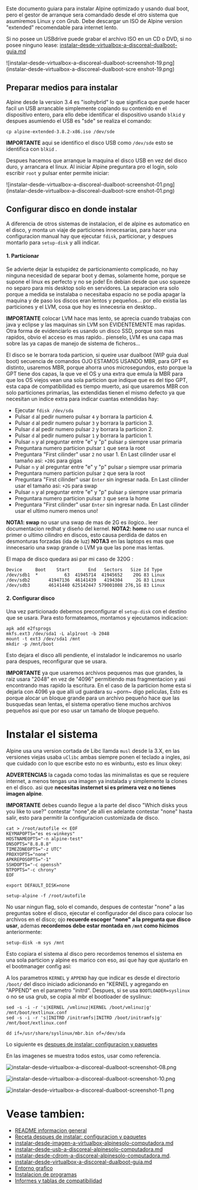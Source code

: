 Este documento guiara para instalar Alpine optimizado y usando dual boot, pero 
el gestor de arranque sera comandado desde el otro sistema que asumiremos Linux y con Grub.
Debe descargar un ISO de Alpine version "extended" recomendable para internet lento.

Si no posee un USBdrive puede grabar el archivo ISO en un CD o DVD, si no posee ninguno 
lease: [instalar-desde-virtualbox-a-discoreal-dualboot-guia.md](instalar-desde-virtualbox-a-discoreal-dualboot-guia.md)

![instalar-desde-virtualbox-a-discoreal-dualboot-screenshot-19.png](instalar-desde-virtualbox-a-discoreal-dualboot-scre
enshot-19.png)

## Preparar medios para instalar

Alpine desde la version 3.4 es "isohybrid" lo que significa que puede hacer facil un USB arrancable 
simplemente copiando su contenido en el dispositivo entero, para ello debe identificar el 
dispositivo usando `blkid` y despues asumiendo el USB es "sde" se realiza el comando:

```
cp alpine-extended-3.8.2-x86.iso /dev/sde
```

**IMPORTANTE** aqui se identifico el disco USB como `/dev/sde` esto se identifica con `blkid` .

Despues hacemos que arranque la maquina el disco USB en vez del disco duro, y arrancara el linux.
Al iniciar Alpine preguntara pro el login, solo escribir `root` y pulsar enter permite iniciar:

![instalar-desde-virtualbox-a-discoreal-dualboot-screenshot-01.png](instalar-desde-virtualbox-a-discoreal-dualboot-scre
enshot-01.png)

## Configurar disco en donde instalar

A diferencia de otros sistemas de instalacion, el de alpine es automatico en el disco, 
y monta un viaje de particiones innecesarias, para hacer una configuracion manual 
hay que ejecutar `fdisk`, particionar, y despues montarlo para `setup-disk` y alli indicar.

#### 1. Particionar

Se advierte dejar la estupidez de particionamiento complicado, no hay ninguna necesidad 
de separar boot y demas, solamente home, porque se supone el linux es perfecto y no se jode!
En debian desde que uso squeeze no separo para mis desktop solo en servidores.
La separacion era solo porque a medida se instalaba o necesitaba espacio no se 
podia apagar la maquina y de paso los discos eran lentos y pequeños... 
por ello existia las particiones y el LVM, cosa que hoy es innecesria en desktop..

**IMPORTANTE** colocar LVM hace mas lento, se aprecia cuando trabajas con java y eclipse 
y las maquinas sin LVM son EVIDENTEMENTE mas rapidas. Otra forma de evidenciarlo 
es usando un disco SSD, porque son mas rapidos, obvio el acceso es mas rapido.. 
pienselo, LVM es una capa mas sobre las ya capas de manejo de sistema de ficheros...

El disco se le borrara toda particion, si queire usar dualboot (WIP guia dual boot)
secuencia de comandos OJO ESTAMOS USANDO MBR, para GPT es distinto, usaremos MBR, porque 
ahorra unos microsegundos, esto porque la GPT tiene dos capas, la que ve el OS y 
una extra que emula la MBR para que los OS viejos vean una sola particion que 
indique que es del tipo GPT, esta capa de compatibilidad es tiempo muerto, asi 
que usaremos MBR con solo particiones primarias, las extendidas tienen el mismo 
defecto ya que necesitan un indice extra para indicar cuantas extendidas hay:

* Ejecutar `fdisk /dev/sda`
* Pulsar `d` al pedir numero pulsar `4` y borrara la particion 4.
* Pulsar `d` al pedir numero pulsar `3` y borrara la particion 3.
* Pulsar `d` al pedir numero pulsar `2` y borrara la particion 2.
* Pulsar `d` al pedir numero pulsar `1` y borrara la particion 1.
* Pulsar `n` y al preguntar entre "e" y "p" pulsar `p` siempre usar primaria
* Preguntara numero particion pulsar `1` que sera la root
* Preguntara "First cilinder" usar `2` no usar 1. En Last cilinder usar el tamaño asi: `+20G` para gigas
* Pulsar `n` y al preguntar entre "e" y "p" pulsar `p` siempre usar primaria
* Preguntara numero particion pulsar `2` que sera la root
* Preguntara "First cilinder" usar `Enter` sin ingresar nada. En Last cilinder usar el tamaño asi: `+2G` para swap
* Pulsar `n` y al preguntar entre "e" y "p" pulsar `p` siempre usar primaria
* Preguntara numero particion pulsar `3` que sera la home
* Preguntara "First cilinder" usar `Enter` sin ingresar nada. En Last cilinder usar el ultimo numero menos uno!

**NOTA1: swap** no usar una swap de mas de 2G es ilogico.. leer documentacion redhat y diseño del kernel.
**NOTA2: home** no usar nunca el primer o ultimo cilindro en discos, esto causa perdida de datos en desmonturas forzadas (ida de luz)
**NOTA3** en las laptops es mas que innecesario una swap grande o LVM ya que las pone mas lentas.

El mapa de disco quedara asi par mi caso de 320G :

```
Device     Boot    Start       End   Sectors   Size Id Type
/dev/sdb1  *          63  41945714  41945652    20G 83 Linux
/dev/sdb2       41947136  46141439   4194304     2G 83 Linux
/dev/sdb3       46141440 625142447 579001008 276,1G 83 Linux
```

#### 2. Configurar disco

Una vez particionado debemos preconfigurar el `setup-disk` con el 
destino que se usara. Para esto formateamos, montamos y ejecutamos indicacion:

```
apk add e2fsprogs
mkfs.ext3 /dev/sda1 -L alp1root -b 2048
mount -t ext3 /dev/sda1 /mnt
mkdir -p /mnt/boot
```

Esto dejara el disco alli pendiente, el instalador le indicaremos no usarlo para despues, reconfigurar que se usara.

**IMPORTANTE** ya que usaremos archivos pequenos mas que grandes, la raiz usara "2048" 
en vez de "4096" permitiendo mas fragmentacion y asi encontrando mas rapido la escritura. 
En el caso de la particion home esta si dejarla con 4096 ya que alli ud guardara su ~porn~ digo peliculas, 
Esto es porque alocar un bloque grande para un archivo pequeño hace que las busquedas sean lentas, 
el sistema operativo tiene muchos archivos pequeños asi que por eso usar un tamaño de bloque pequeño.

# Instalar el sistema 

Alpine usa una version cortada de Libc llamda `musl` desde la 3.X, en 
las versiones viejas usaba `uClibc` ambas siempre ponen el teclado a ingles, 
asi que cuidado con lo que escribe esto no es winbuntu, esto es linux okey:

**ADVERTENCIAS** la cagada como todas las minimalistas es que se requiere internet, 
a menos tengas una imagen ya instalada y simplemente la clones en el disco. 
asi que **necesitas insternet si es primera vez o no tienes imagen alpine**.

**IMPORTANTE** debes cuando llegue a la parte del disco "Which disks yous you like to use?" 
contestar "none",de alli en adelante contestar "none" hasta salir, esto para permitir 
la configuracion customizada de disco.


```
cat > /root/autofile << EOF
KEYMAPOPTS="es es-winkeys"
HOSTNAMEOPTS="-n alpine-test"
DNSOPTS="8.8.8.8"
TIMEZONEOPTS="-z UTC"
PROXYOPTS="none"
APKREPOSOPTS="-1"
SSHDOPTS="-c openssh"
NTPOPTS="-c chrony"
EOF

export DEFAULT_DISK=none

setup-alpine -f /root/autofile
```

No usar ningun flag, solo el comando, despues de contestar "none" a las preguntas sobre el 
disco, ejecutar el configurador del disco para colocar lso archivos en el disco; 
ojo **recuerde escoger "none" a la pregunta que disco usar**, 
ademas **recordemos debe estar montada en `/mnt` como hicimos** anteriormente:

```
setup-disk -m sys /mnt
```

Esto copiara el sistema al disco pero recordemos tenemos el sistema en una sola particion 
y alpine es marico con eso, asi que hay que ajustarlo en el bootmanager config asi:

A los parametros `KERNEL` y `APPEND` hay que indicar es desde el directorio `/boot/` 
del disco iniciado adicionando en "KERNEL y agregando en "APPEND" en el parametro "initrd".
Despues, si se usa `BOOTLOADER=syslinux` o no se usa grub, se copia al mbr 
el bootloader de syslinux:

```
sed -s -i -r 's|KERNEL /vmlinuz|KERNEL /boot/vmlinuz|g' /mnt/boot/extlinux.conf
sed -s -i -r 's|INITRD /initramfs|INITRD /boot/initramfs|g' /mnt/boot/extlinux.conf

dd if=/usr/share/syslinux/mbr.bin of=/dev/sda
```
Lo siguiente es [despues de instalar: configuracion y paquetes](../recetas/alpine-recetas-configuracion-y-paquetes-sistema.md)

En las imagenes se muestra todos estos, usar como referencia.

![instalar-desde-virtualbox-a-discoreal-dualboot-screenshot-08.png](instalar-desde-virtualbox-a-discoreal-dualboot-screenshot-08.png)

![instalar-desde-virtualbox-a-discoreal-dualboot-screenshot-10.png](instalar-desde-virtualbox-a-discoreal-dualboot-screenshot-10.png)

![instalar-desde-virtualbox-a-discoreal-dualboot-screenshot-11.png](instalar-desde-virtualbox-a-discoreal-dualboot-screenshot-11.png)


# Vease tambien:

* [README informacion general](../README.md)
* [Receta despues de instalar: configuracion y paquetes](../recetas/alpine-recetas-configuracion-y-paquetes-sistema.md)
* [instalar-desde-imagen-a-virtualbox-alpinesolo-computadora.md](instalar-desde-imagen-a-virtualbox-alpinesolo-computadora.md)
* [instalar-desde-usb-a-discoreal-alpinesolo-computadora.md](instalar-desde-usb-a-discoreal-alpinesolo-computadora.md) 
* [instalar-desde-cdrom-a-discoreal-alpinesolo-computadora.md](instalar-desde-cdrom-a-discoreal-alpinesolo-computadora.md).
* [instalar-desde-virtualbox-a-discoreal-dualboot-guia.md](instalar-desde-virtualbox-a-discoreal-dualboot-guia.md)
* [Entorno grafico](../programas/README-escritorios.md)
* [Instalacion de programas](../programas/programas-esenciales-todo-en-uno.md)
* [Informes y tablas de compatibilidad](../informes/hardware-y-versiones-alpine-recomendados.md)
